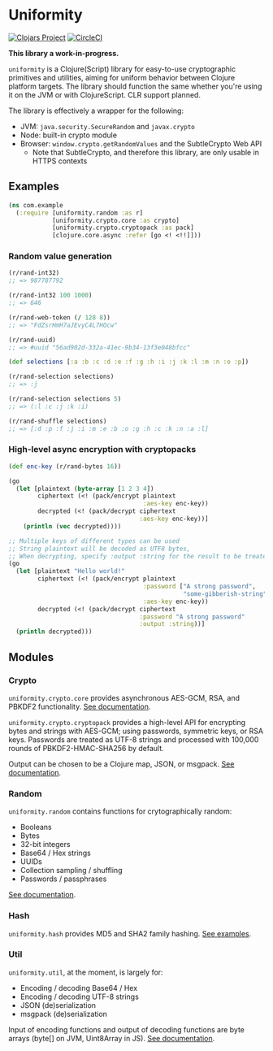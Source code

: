 # Uniformity

[![Clojars Project](https://img.shields.io/clojars/v/io.github.skinkade/uniformity.svg)](https://clojars.org/io.github.skinkade/uniformity)
[![CircleCI](https://circleci.com/gh/skinkade/uniformity/tree/main.svg?style=svg)](https://circleci.com/gh/skinkade/uniformity/?branch=main)

**This library a work-in-progress.**

`uniformity` is a Clojure(Script) library for easy-to-use cryptographic primitives
and utilities, aiming for uniform behavior between Clojure platform targets.
The library should function the same whether you're using it on the JVM
or with ClojureScript. CLR support planned.

The library is effectively a wrapper for the following:
- JVM: `java.security.SecureRandom` and `javax.crypto`
- Node: built-in crypto module
- Browser: `window.crypto.getRandomValues` and the SubtleCrypto Web API
  * Note that SubtleCrypto, and therefore this library, are only usable in HTTPS contexts

## Examples

```clojure
(ns com.example
  (:require [uniformity.random :as r]
            [uniformity.crypto.core :as crypto]
            [uniformity.crypto.cryptopack :as pack]
            [clojure.core.async :refer [go <! <!!]]))
```

### Random value generation

```clojure
(r/rand-int32)
;; => 987787792

(r/rand-int32 100 1000)
;; => 646

(r/rand-web-token (/ 128 8))
;; => "FdZsrHmH7aJEvyC4L7HOcw"

(r/rand-uuid)
;; => #uuid "56ad902d-332a-41ec-9b34-13f3e048bfcc"

(def selections [:a :b :c :d :e :f :g :h :i :j :k :l :m :n :o :p])

(r/rand-selection selections)
;; => :j

(r/rand-selection selections 5)
;; => (:l :c :j :k :i)

(r/rand-shuffle selections)
;; => [:d :p :f :j :i :m :e :b :o :g :h :c :k :n :a :l]
```

### High-level async encryption with cryptopacks

```clojure
(def enc-key (r/rand-bytes 16))

(go
  (let [plaintext (byte-array [1 2 3 4])
        ciphertext (<! (pack/encrypt plaintext
                                     :aes-key enc-key))
        decrypted (<! (pack/decrypt ciphertext
                                    :aes-key enc-key))]
    (println (vec decrypted))))

;; Multiple keys of different types can be used
;; String plaintext will be decoded as UTF8 bytes,
;; When decrypting, specify :output :string for the result to be treated as UTF8
(go
  (let [plaintext "Hello world!"
        ciphertext (<! (pack/encrypt plaintext
                                     :password ["A strong password",
                                                "some-gibberish-string"]
                                     :aes-key enc-key))
        decrypted (<! (pack/decrypt ciphertext
                                    :password "A strong password"
                                    :output :string))]
  (println decrypted)))
```

## Modules

### Crypto

`uniformity.crypto.core` provides asynchronous AES-GCM, RSA, and PBKDF2 functionality.
[See documentation](doc/crypto/core.md).

`uniformity.crypto.cryptopack` provides a high-level API for encrypting bytes
and strings with AES-GCM; using passwords, symmetric keys, or RSA keys.
Passwords are treated as UTF-8 strings and processed with 100,000 rounds of
PBKDF2-HMAC-SHA256 by default.

Output can be chosen to be a Clojure map, JSON, or msgpack.
[See documentation](doc/crypto/cryptopack.md).


### Random
`uniformity.random` contains functions for crytographically random:
- Booleans
- Bytes
- 32-bit integers
- Base64 / Hex strings
- UUIDs
- Collection sampling / shuffling
- Passwords / passphrases

[See documentation](doc/random.md).


### Hash
`uniformity.hash` provides MD5 and SHA2 family hashing.
[See examples](doc/hash.md).


### Util
`uniformity.util`, at the moment, is largely for:
- Encoding / decoding Base64 / Hex
- Encoding / decoding UTF-8 strings
- JSON (de)serialization
- msgpack (de)serialization

Input of encoding functions and output of decoding functions are byte arrays
(byte[] on JVM, Uint8Array in JS).
[See documentation](doc/util.md).
